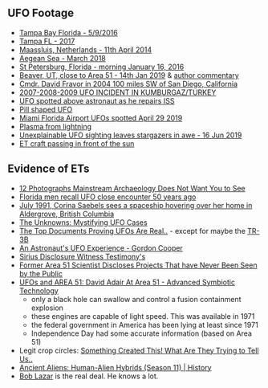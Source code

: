 ## UFO Footage

- [Tampa Bay Florida - 5/9/2016](https://www.youtube.com/watch?v=SPW-t4p38Jo)
- [Tampa FL - 2017](https://www.youtube.com/watch?v=HRZ4M5dfQV0)
- [Maassluis, Netherlands - 11th April 2014](https://www.youtube.com/watch?v=57gQl9UMERo)
- [Aegean Sea - March 2018](https://www.youtube.com/watch?v=nqi4QNFXu-c)
- [St Petersburg, Florida - morning January 16, 2016](https://www.youtube.com/watch?v=O517Cr6hD8M)
- [Beaver, UT, close to Area 51 - 14th Jan 2019](https://www.youtube.com/watch?v=L2Xh4zuzGIE) & [author commentary](https://www.youtube.com/watch?v=cE-Yrv1-chI)
- [Cmdr. David Fravor in 2004 100 miles SW of San Diego, California](https://www.youtube.com/watch?v=EDj9ZZQY2kA)
- [2007-2008-2009 UFO INCIDENT IN KUMBURGAZ/TURKEY](https://www.youtube.com/watch?v=wRE6PifUkF0)
- [UFO spotted above astronaut as he repairs ISS](https://www.youtube.com/watch?v=zJHSGvTuP5Q)
- [Pill shaped UFO](https://www.youtube.com/watch?v=n36KOqbwrMY)
- [Miami Florida Airport UFOs spotted April 29 2019](https://www.youtube.com/watch?v=o3sbFHjy4Ns)
- [Plasma from lightning](https://youtu.be/_MMSH0yCGtw)
- [Unexplainable UFO sighting leaves stargazers in awe - 16 Jun 2019](https://www.youtube.com/watch?v=phYF6NTiV4I)
- [ET craft passing in front of the sun](https://www.youtube.com/watch?v=tZLsDCuy_7Q)

## Evidence of ETs

- [12 Photographs Mainstream Archaeology Does Not Want You to See](https://www.youtube.com/watch?v=87a9-wgkCaQ)
- [Florida men recall UFO close encounter 50 years ago](https://www.youtube.com/watch?v=_RVakG3uYEk)
- [July 1991, Corina Saebels sees a spaceship hovering over her home in Aldergrove, British Columbia](https://www.youtube.com/watch?v=kX91dySxqXQ)
- [The Unknowns: Mystifying UFO Cases](https://www.youtube.com/watch?v=fb7T1v_VHpE)
- [The Top Documents Proving UFOs Are Real..](https://www.youtube.com/watch?v=sgU6RYEqwyQ) - except for maybe the [TR-3B](http://www.hidden-truth.org/6/black-triangle-ufo-tr-3b-astra.html)
- [An Astronaut's UFO Experience - Gordon Cooper](https://www.youtube.com/watch?v=wsEd_b1C8DY)
- [Sirius Disclosure Witness Testimony's](https://www.youtube.com/watch?v=rBO8z9pHAuA&list=PLZpT2CX97ZILq9L3qsyP0hdG4EOt9ltGo)
- [Former Area 51 Scientist Discloses Projects That have Never Been Seen by the Public](https://www.youtube.com/watch?v=e5nJA8Hkvyc)
- [UFOs and AREA 51: David Adair At Area 51 - Advanced Symbiotic Technology](https://www.youtube.com/watch?v=M0wBXNAiOys)
  - only a black hole can swallow and control a fusion containment explosion
  - these engines are capable of light speed. This was available in 1971
  - the federal government in America has been lying at least since 1971
  - Independence Day had some accurate information (based on Area 51)
- Legit crop circles: [Something Created This! What Are They Trying to Tell Us..](https://www.youtube.com/watch?v=FJcn4KIVjnM)
- [Ancient Aliens: Human-Alien Hybrids (Season 11) | History](https://www.youtube.com/watch?v=ZDXyxxBPmso)
- [Bob Lazar](https://www.youtube.com/watch?v=VjQNJR4Wni4) is the real deal. He knows a lot.
